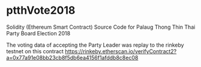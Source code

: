 # ptthVote2018
Solidity (Ethereum Smart Contract) Source Code for Palaug Thong Thin Thai Party Board Election 2018

The voting data of accepting the Party Leader was replay to the rinkeby testnet on this contract
https://rinkeby.etherscan.io/verifyContract2?a=0x77a91e08bb23cb8f5db6ea4156f1afddb8c8ec08

